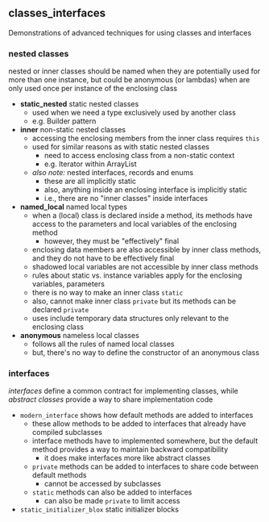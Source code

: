 ## classes_interfaces
Demonstrations of advanced techniques for using classes and interfaces

### nested classes
nested or inner classes should be named when they are potentially used for more than one instance, but could be anonymous (or lambdas) when are only used once per instance of the enclosing class

* **static_nested** static nested classes
	* used when we need a type exclusively used by another class
	* e.g. Builder pattern
* **inner** non-static nested classes
	* accessing the enclosing members from the inner class requires `this`
	* used for similar reasons as with static nested classes
		* need to access enclosing class from a non-static context
		* e.g. Iterator within ArrayList
	* *also note:* nested interfaces, records and enums
		* these are all implicitly static
		* also, anything inside an enclosing interface is implicitly static
		* i.e., there are no "inner classes" inside interfaces
* **named_local** named local types
	* when a (local) class is declared inside a method, its methods have access to the parameters and local variables of the enclosing method
		* however, they must be "effectively" final
	* enclosing data members are also accessible by inner class methods, and they do not have to be effectively final
	* shadowed local variables are not accessible by inner class methods
	* rules about static vs. instance variables apply for the enclosing variables, parameters
	* there is no way to make an inner class `static`
	* also, cannot make inner class `private` but its methods can be declared `private`
	* uses include temporary data structures only relevant to the enclosing class
* **anonymous** nameless local classes
	* follows all the rules of named local classes
	* but, there's no way to define the constructor of an anonymous class

### interfaces
*interfaces* define a common contract for implementing classes, while *abstract classes* provide a way to share implementation code

* `modern_interface` shows how default methods are added to interfaces
	* these allow methods to be added to interfaces that already have compiled subclasses
	* interface methods have to implemented somewhere, but the default method provides a way to maintain backward compatibility
		* it does make interfaces more like abstract classes
	* `private` methods can be added to interfaces to share code between default methods
		* cannot be accessed by subclasses
	* `static` methods can also be added to interfaces
		* can also be made `private` to limit access
* `static_initializer_blox` static initializer blocks
	